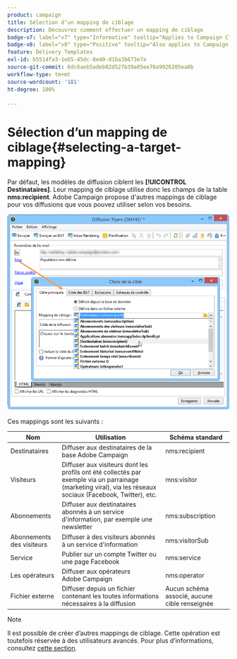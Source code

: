 ```yaml
---
product: campaign
title: Sélection d’un mapping de ciblage
description: Découvrez comment effectuer un mapping de ciblage
badge-v7: label="v7" type="Informative" tooltip="Applies to Campaign Classic v7"
badge-v8: label="v8" type="Positive" tooltip="Also applies to Campaign v8"
feature: Delivery Templates
exl-id: b5514fa3-1e65-45dc-8e40-d1ba3b673e7a
source-git-commit: 6dc6aeb5adeb82d527b39a05ee70a9926205ea0b
workflow-type: tm+mt
source-wordcount: '181'
ht-degree: 100%

---
```


# Sélection d’un mapping de ciblage{#selecting-a-target-mapping}



Par défaut, les modèles de diffusion ciblent les **[!UICONTROL Destinataires]**. Leur mapping de ciblage utilise donc les champs de la table **nms:recipient**. Adobe Campaign propose d&#39;autres mappings de ciblage pour vos diffusions que vous pouvez utiliser selon vos besoins.

![](assets/delivery_select_mapping.png)

Ces mappings sont les suivants :

| Nom | Utilisation | Schéma standard |
|---|---|---|
| Destinataires | Diffuser aux destinataires de la base Adobe Campaign | nms:recipient |
| Visiteurs | Diffuser aux visiteurs dont les profils ont été collectés par exemple via un parrainage (marketing viral), via les réseaux sociaux (Facebook, Twitter), etc. | mns:visitor |
| Abonnements  | Diffuser aux destinataires abonnés à un service d&#39;information, par exemple une newsletter | nms:subscription |
| Abonnements des visiteurs | Diffuser à des visiteurs abonnés à un service d&#39;information | nms:visitorSub |
| Service | Publier sur un compte Twitter ou une page Facebook | nms:service |
| Les opérateurs | Diffuser aux opérateurs Adobe Campaign | nms:operator |
| Fichier externe | Diffuser depuis un fichier contenant les toutes informations nécessaires à la diffusion | Aucun schéma associé, aucune cible renseignée |

>[!NOTE]
>
>Il est possible de créer dʼautres mappings de ciblage. Cette opération est toutefois réservée à des utilisateurs avancés. Pour plus d’informations, consultez [cette section](../../configuration/using/target-mapping.md).
